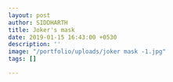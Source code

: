 ```yaml
---
layout: post
author: SIDDHARTH
title: Joker's mask
date: 2019-01-15 16:43:00 +0530
description: ''
image: "/portfolio/uploads/joker mask -1.jpg"
tags: []

---
```

